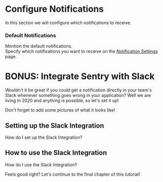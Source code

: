 # Configure Notifications

In this section we will configure which notifications to receive.

### Default Notifications

Mention the default notifications.  
Specify which notifications you want to receive on the [Notification Settings](https://sentry.io/settings/account/notifications/) page.

# BONUS: Integrate Sentry with Slack

Wouldn't it be great if you could get a notification directly in your team's Slack whenever something goes wrong in your application? Well we are living in 2020 and anything is possible, so let's set it up!


Don't forget to add some pictures of what it looks like!
## Setting up the Slack Integration

How do I set up the Slack Integration?

## How to use the Slack Integration

How do I use the Slack Integration?



Feels good right? Let's continue to the final chapter of this tutorial!
